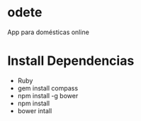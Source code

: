 odete
=====

App para domésticas online


Install Dependencias
====================

 * Ruby
 * gem install compass
 * npm install -g bower
 * npm install
 * bower intall
 
